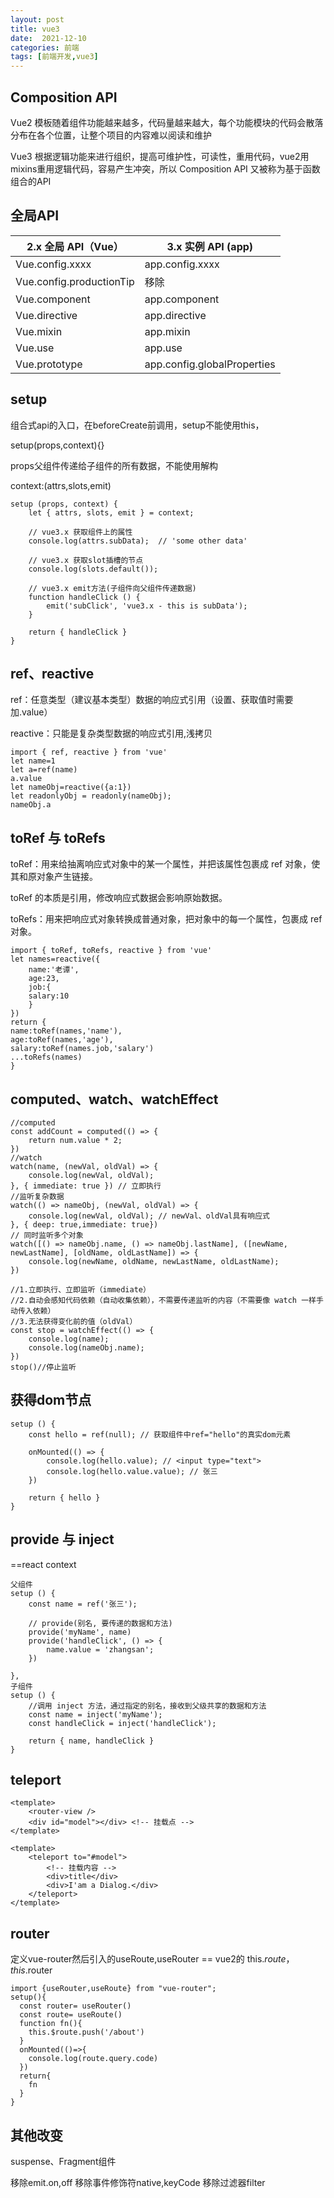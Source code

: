 ```yaml
---
layout: post
title: vue3
date:  2021-12-10
categories: 前端
tags: [前端开发,vue3]
---
```


## Composition API 

Vue2 模板随着组件功能越来越多，代码量越来越大，每个功能模块的代码会散落分布在各个位置，让整个项目的内容难以阅读和维护

Vue3 根据逻辑功能来进行组织，提高可维护性，可读性，重用代码，vue2用mixins重用逻辑代码，容易产生冲突，所以 Composition API 又被称为基于函数组合的API

## 全局API

|2.x 全局 API（Vue）|3.x 实例 API (app)|
|-----|----- |
|Vue.config.xxxx|app.config.xxxx|
|Vue.config.productionTip  |移除|
|Vue.component|app.component|
|Vue.directive|app.directive|
|Vue.mixin|app.mixin|
|Vue.use|app.use|
|Vue.prototype|app.config.globalProperties|

## setup

组合式api的入口，在beforeCreate前调用，setup不能使用this，

setup(props,context){}   

props父组件传递给子组件的所有数据，不能使用解构

context:(attrs,slots,emit)

```
setup (props, context) {
    let { attrs, slots, emit } = context;

    // vue3.x 获取组件上的属性
    console.log(attrs.subData);  // 'some other data'

    // vue3.x 获取slot插槽的节点
    console.log(slots.default());

    // vue3.x emit方法(子组件向父组件传递数据)
    function handleClick () {
        emit('subClick', 'vue3.x - this is subData');
    }

    return { handleClick }
}
```

## ref、reactive

ref：任意类型（建议基本类型）数据的响应式引用（设置、获取值时需要加.value）

reactive：只能是复杂类型数据的响应式引用,浅拷贝

```
import { ref, reactive } from 'vue'
let name=1
let a=ref(name)
a.value
let nameObj=reactive({a:1})
let readonlyObj = readonly(nameObj); 
nameObj.a
```

## toRef 与 toRefs

toRef：用来给抽离响应式对象中的某一个属性，并把该属性包裹成 ref 对象，使其和原对象产生链接。

toRef 的本质是引用，修改响应式数据会影响原始数据。

toRefs：用来把响应式对象转换成普通对象，把对象中的每一个属性，包裹成 ref 对象。

```
import { toRef, toRefs, reactive } from 'vue'
let names=reactive({
    name:'老谭',
    age:23,
    job:{
    salary:10
    }
})
return {
name:toRef(names,'name'),
age:toRef(names,'age'),
salary:toRef(names.job,'salary')
...toRefs(names)
}
```
 
## computed、watch、watchEffect

```
//computed
const addCount = computed(() => {
    return num.value * 2;
})		
//watch
watch(name, (newVal, oldVal) => {
    console.log(newVal, oldVal);
}, { immediate: true }) // 立即执行
//监听复杂数据
watch(() => nameObj, (newVal, oldVal) => {
    console.log(newVal, oldVal); // newVal、oldVal具有响应式
}, { deep: true,immediate: true})
// 同时监听多个对象
watch([() => nameObj.name, () => nameObj.lastName], ([newName, newLastName], [oldName, oldLastName]) => {
    console.log(newName, oldName, newLastName, oldLastName);
})

//1.立即执行、立即监听（immediate）
//2.自动会感知代码依赖（自动收集依赖），不需要传递监听的内容（不需要像 watch 一样手动传入依赖）
//3.无法获得变化前的值（oldVal）
const stop = watchEffect(() => {
    console.log(name);
    console.log(nameObj.name);
})
stop()//停止监听
```

## 获得dom节点

```
setup () {
    const hello = ref(null); // 获取组件中ref="hello"的真实dom元素
    
    onMounted(() => {
        console.log(hello.value); // <input type="text">
        console.log(hello.value.value); // 张三
    })
    
    return { hello }
}
```

## provide 与 inject

==react context

```
父组件
setup () {
    const name = ref('张三');

    // provide(别名, 要传递的数据和方法)
    provide('myName', name)
    provide('handleClick', () => {
        name.value = 'zhangsan';
    })

},
子组件
setup () {
    //调用 inject 方法，通过指定的别名，接收到父级共享的数据和方法
    const name = inject('myName');
    const handleClick = inject('handleClick');

    return { name, handleClick }
}
```

## teleport

```
<template>
	<router-view />
	<div id="model"></div> <!-- 挂载点 -->
</template>

<template>
	<teleport to="#model"> 
		<!-- 挂载内容 -->
		<div>title</div>
        <div>I'am a Dialog.</div>
	</teleport>
</template>
```

## router

定义vue-router然后引入的useRoute,useRouter == vue2的 this.$route，this.$router

```
import {useRouter,useRoute} from "vue-router";
setup(){
  const router= useRouter()
  const route= useRoute()
  function fn(){
    this.$route.push('/about')
  }
  onMounted(()=>{
    console.log(route.query.code)
  })
  return{
    fn
  }
}
```

## 其他改变

suspense、Fragment组件

移除emit.on,off
移除事件修饰符native,keyCode
移除过滤器filter
